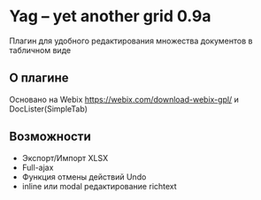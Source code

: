 # Yag – yet another grid 0.9a
Плагин для удобного редактирования множества документов в табличном виде

## О плагине
Основано на Webix https://webix.com/download-webix-gpl/ и DocLister(SimpleTab)

## Возможности
<ul>
	<li>Экспорт/Импорт XLSX</li>
	<li>Full-ajax</li>
	<li>Функция отмены действий Undo</li>
	<li>inline или modal редактирование richtext</li>
</ul>